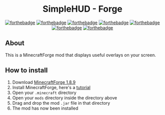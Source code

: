 <div align="center">

# SimpleHUD - Forge
[![forthebadge](https://forthebadge.com/images/badges/makes-people-smile.svg)](https://forthebadge.com)
[![forthebadge](https://forthebadge.com/images/badges/fixed-bugs.svg)](https://forthebadge.com)
[![forthebadge](https://forthebadge.com/images/badges/check-it-out.svg)](https://forthebadge.com)
[![forthebadge](https://forthebadge.com/images/badges/for-you.svg)](https://forthebadge.com)
[![forthebadge](https://forthebadge.com/images/badges/made-with-java.svg)](https://forthebadge.com)
[![forthebadge](https://forthebadge.com/images/badges/open-source.svg)](https://forthebadge.com)
[![forthebadge](https://forthebadge.com/images/badges/built-with-love.svg)](https://forthebadge.com)

</div>

## About
This is a MinecraftForge mod that displays useful overlays on your screen.

## How to install
1. Download [MinecraftForge 1.8.9](https://files.minecraftforge.net/maven/net/minecraftforge/forge/index_1.8.9.html)
2. Install MinecraftForge, here's a [tutorial](/markdown/howtoinstallforge.md)
3. Open your `.minecraft` directory
4. Open your `mods` directory inside the directory above
6. Drag and drop the mod `.jar` file in that directory
7. The mod has now been installed
